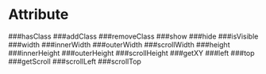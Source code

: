 # Attribute

###hasClass
###addClass
###removeClass
###show
###hide
###isVisible
###width
###innerWidth
###outerWidth
###scrollWidth
###height
###innerHeight
###outerHeight
###scrollHeight
###getXY
###left
###top
###getScroll
###scrollLeft
###scrollTop